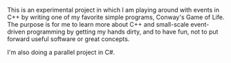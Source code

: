 This is an experimental project in which I am playing around with events in C++
by writing one of my favorite simple programs, Conway's Game of Life. The
purpose is for me to learn more about C++ and small-scale event-driven
programming by getting my hands dirty, and to have fun, not to put forward
useful software or great concepts.

I'm also doing a parallel project in C#.
